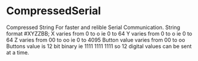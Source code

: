 # CompressedSerial
Compressed String For faster and relible Serial Communication.
String format #XYZZBB;
X  varies from  0 to  o ie 0 to 64
Y  varies from  0 to  o ie 0 to 64
Z varies from 00 to oo ie 0 to 4095
Button value varies from 00 to oo Buttons value is 12 bit binary ie 1111 1111 1111 so 12 digital values can be sent at a time.
